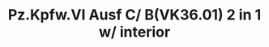 ---
layout: product
title: "Pz.Kpfw.VI Ausf C/ B(VK36.01) 2 in 1 w/ interior"
price: "7300" 
desc: "Maketa"
img_path: "/assets/img/RS3001.jpg"
brand: "N/A"
available: false
special_offer: false
new: false
soon: false
cat: "010000"
subcat: "011700"
subsubcat: "0N/A"
sifra: "RS3001"
popular: true
---